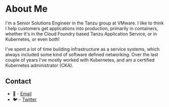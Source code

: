 # About Me

I'm a Senior Solutions Engineer in the Tanzu group at VMware. I like to think I help customers get applications into production, primarily in containers, whether it's in the Cloud Foundry based Tanzu Application Service, or in Kubernetes, or even both!

I've spent a lot of time building infrastructure as a service systems, which always included some kind of software defined networking. Over the last couple of years I've mostly worked with Kubernetes, and am a certified Kubernetes administrator (CKA). 

## Contact

* 📧 - [Email](mailto:curtis@serverascode.com)
* 🐦 - [Twitter](https://twitter.com/ccollicutt)
